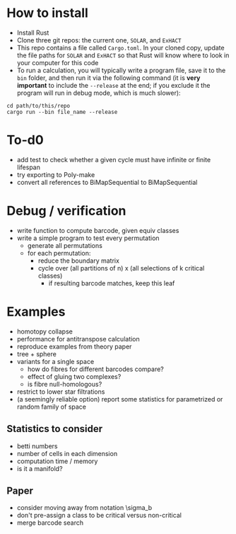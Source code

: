 
# How to install

* Install Rust
* Clone three git repos: the current one, `SOLAR`, and `ExHACT`
* This repo contains a file called `Cargo.toml`.  In your cloned copy, update the file paths for `SOLAR` and `ExHACT` so that Rust will know where to look in your computer for this code
* To run a calculation, you will typically write a program file, save it to the `bin` folder, and then run it via the following command (it is **very important** to include the `--release` at the end; if you exclude it the program will run in debug mode, which is much slower):

```
cd path/to/this/repo
cargo run --bin file_name --release
```




# To-d0

- add test to check whether a given cycle must have infinite or finite lifespan
- try exporting to Poly-make
- convert all references to BiMapSequential to BiMapSequential


# Debug / verification

* write function to compute barcode, given equiv classes
* write a simple program to test every permutation
    + generate all permutations
    + for each permutation:
        + reduce the boundary matrix
        + cycle over (all partitions of n) x (all selections of k critical classes)
            + if resulting barcode matches, keep this leaf


# Examples

- homotopy collapse
- performance for antitranspose calculation
- reproduce examples from theory paper
- tree + sphere
- variants for a single space
    * how do fibres for different barcodes compare? 
    * effect of gluing two complexes?
    * is fibre null-homologous?
- restrict to lower star filtrations
- (a seemingly reliable option) report some statistics for parametrized or random family of space

## Statistics to consider

- betti numbers
- number of cells in each dimension
- computation time / memory
- is it a manifold?


## Paper

- consider moving away from notation \sigma_b
- don't pre-assign a class to be critical versus non-critical
- merge barcode search